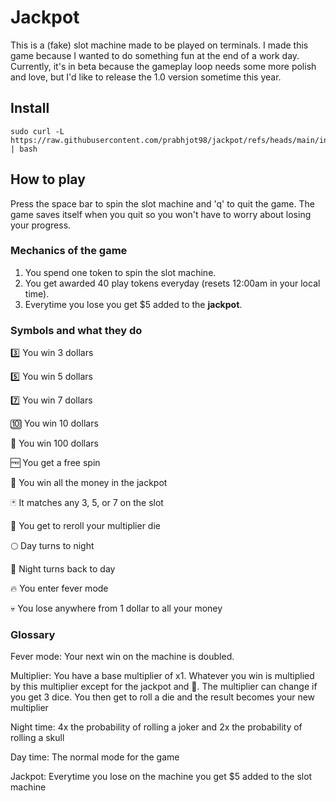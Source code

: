 # Jackpot

This is a (fake) slot machine made to be played on terminals. I made this game because I wanted to do something fun
at the end of a work day. Currently, it's in beta because the gameplay loop needs some more polish and love, but I'd like
to release the 1.0 version sometime this year.

## Install

```
sudo curl -L https://raw.githubusercontent.com/prabhjot98/jackpot/refs/heads/main/install.sh | bash
```

## How to play

Press the space bar to spin the slot machine and 'q' to quit the game. The game saves itself when you quit so you won't
have to worry about losing your progress.

### Mechanics of the game

1. You spend one token to spin the slot machine.
2. You get awarded 40 play tokens everyday (resets 12:00am in your local time).
3. Everytime you lose you get $5 added to the **jackpot**.

### Symbols and what they do

3️⃣  You win 3 dollars

5️⃣  You win 5 dollars

7️⃣  You win 7 dollars

🔟 You win 10 dollars

💯 You win 100 dollars

🆓 You get a free spin

🍯 You win all the money in the jackpot

🃏 It matches any 3, 5, or 7 on the slot

🎲 You get to reroll your multiplier die

🌕 Day turns to night

🌅 Night turns back to day

🔥 You enter fever mode

💀 You lose anywhere from 1 dollar to all your money

### Glossary

Fever mode: Your next win on the machine is doubled.

Multiplier: You have a base multiplier of x1. Whatever you win is multiplied by this multiplier except for the jackpot and 💯. The multiplier can change if you get 3 dice. You then get to roll a die and the result becomes your new multiplier

Night time: 4x the probability of rolling a joker and 2x the probability of rolling a skull

Day time: The normal mode for the game

Jackpot: Everytime you lose on the machine you get $5 added to the slot machine
